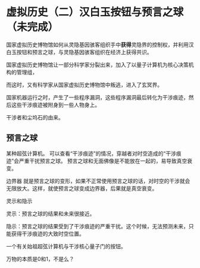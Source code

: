 # 虚拟历史（二）汉白玉按钮与预言之球（未完成）

国家虚拟历史博物馆如何从灵隐基因骇客组织手中**获得**灵隐界的控制权，并利用汉白玉按钮和预言之球，与灵隐基因骇客组织在经济上获得共识。

国家虚拟历史博物馆让一部分科学家分裂出来，加入了以量子计算机为核心决策机构的管理组，

而这时，又有科学家从国家虚拟历史博物馆中叛逃，进入了玄冥界。

国家机器运行之时，产生了一些程序漏洞，这些程序漏洞最后转化为干涉痕迹，然后这些干涉痕迹被附身到一些人物身上。



干涉者和尘坞石的由来。



## 预言之球 

某种超弦计算机。 可以查看“干涉痕迹”的情况，穿越者对时空造成的“干涉痕迹”会严重干扰预言之球。 预言之球和无面佛像是不能放在一起的，易导致真空衰变。 

边界器 就是预言之球的变形，如果不正常使用预言之球的话，对时空的干涉就会无限放大。这样，就使预言之球变成边界器，后果就是真空衰变。 

灵示和隐示 

灵示：预言之球的结果和未来很接近。 

隐示：预言之球的结果受到了干涉痕迹的严重干扰。这个时候，无法预测未来，只能获得干涉痕迹的大致时空位置。

一个有关始祖超弦计算机与干涉核心量子门的按钮。

万物的本质是0和1，不是么？

